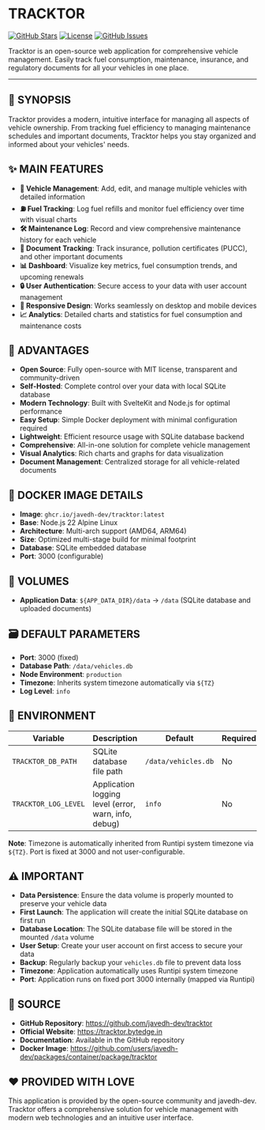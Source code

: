 # TRACKTOR

[![GitHub Stars](https://img.shields.io/github/stars/javedh-dev/tracktor?style=flat-square&logo=github)](https://github.com/javedh-dev/tracktor/stargazers)
[![License](https://img.shields.io/github/license/javedh-dev/tracktor?style=flat-square)](https://github.com/javedh-dev/tracktor/blob/main/LICENSE)
[![GitHub Issues](https://img.shields.io/github/issues/javedh-dev/tracktor?style=flat-square&logo=github)](https://github.com/javedh-dev/tracktor/issues)

Tracktor is an open-source web application for comprehensive vehicle management. Easily track fuel consumption, maintenance, insurance, and regulatory documents for all your vehicles in one place.

---

## 📖 SYNOPSIS

Tracktor provides a modern, intuitive interface for managing all aspects of vehicle ownership. From tracking fuel efficiency to managing maintenance schedules and important documents, Tracktor helps you stay organized and informed about your vehicles' needs.

## ✨ MAIN FEATURES

- **🚗 Vehicle Management**: Add, edit, and manage multiple vehicles with detailed information
- **⛽ Fuel Tracking**: Log fuel refills and monitor fuel efficiency over time with visual charts
- **🛠️ Maintenance Log**: Record and view comprehensive maintenance history for each vehicle
- **📄 Document Tracking**: Track insurance, pollution certificates (PUCC), and other important documents
- **📊 Dashboard**: Visualize key metrics, fuel consumption trends, and upcoming renewals
- **🔒 User Authentication**: Secure access to your data with user account management
- **📱 Responsive Design**: Works seamlessly on desktop and mobile devices
- **📈 Analytics**: Detailed charts and statistics for fuel consumption and maintenance costs

## 🌟 ADVANTAGES

- **Open Source**: Fully open-source with MIT license, transparent and community-driven
- **Self-Hosted**: Complete control over your data with local SQLite database
- **Modern Technology**: Built with SvelteKit and Node.js for optimal performance
- **Easy Setup**: Simple Docker deployment with minimal configuration required
- **Lightweight**: Efficient resource usage with SQLite database backend
- **Comprehensive**: All-in-one solution for complete vehicle management
- **Visual Analytics**: Rich charts and graphs for data visualization
- **Document Management**: Centralized storage for all vehicle-related documents

## 🐳 DOCKER IMAGE DETAILS

- **Image**: `ghcr.io/javedh-dev/tracktor:latest`
- **Base**: Node.js 22 Alpine Linux
- **Architecture**: Multi-arch support (AMD64, ARM64)
- **Size**: Optimized multi-stage build for minimal footprint
- **Database**: SQLite embedded database
- **Port**: 3000 (configurable)

## 📁 VOLUMES

- **Application Data**: `${APP_DATA_DIR}/data` → `/data` (SQLite database and uploaded documents)

## 🗃️ DEFAULT PARAMETERS

- **Port**: 3000 (fixed)
- **Database Path**: `/data/vehicles.db`
- **Node Environment**: `production`
- **Timezone**: Inherits system timezone automatically via `${TZ}`
- **Log Level**: `info`

## 📝 ENVIRONMENT

| Variable | Description | Default | Required |
|----------|-------------|---------|----------|
| `TRACKTOR_DB_PATH` | SQLite database file path | `/data/vehicles.db` | No |
| `TRACKTOR_LOG_LEVEL` | Application logging level (error, warn, info, debug) | `info` | No |

**Note**: Timezone is automatically inherited from Runtipi system timezone via `${TZ}`. Port is fixed at 3000 and not user-configurable.

## ⚠️ IMPORTANT

- **Data Persistence**: Ensure the data volume is properly mounted to preserve your vehicle data
- **First Launch**: The application will create the initial SQLite database on first run
- **Database Location**: The SQLite database file will be stored in the mounted `/data` volume
- **User Setup**: Create your user account on first access to secure your data
- **Backup**: Regularly backup your `vehicles.db` file to prevent data loss
- **Timezone**: Application automatically uses Runtipi system timezone
- **Port**: Application runs on fixed port 3000 internally (mapped via Runtipi)

## 💾 SOURCE

- **GitHub Repository**: https://github.com/javedh-dev/tracktor
- **Official Website**: https://tracktor.bytedge.in
- **Documentation**: Available in the GitHub repository
- **Docker Image**: https://github.com/users/javedh-dev/packages/container/package/tracktor

## ❤️ PROVIDED WITH LOVE

This application is provided by the open-source community and javedh-dev. Tracktor offers a comprehensive solution for vehicle management with modern web technologies and an intuitive user interface.
